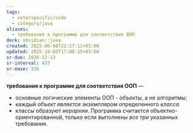```yaml
---
tags:
  - note/specific/code
  - category/java
aliases:
  - требования к программе для соответствия ООП
deck: obsidian::java
created: 2025-06-08T22:27:11+03:00
updated: 2025-10-02T17:00:15+03:00
sr-due: 2026-12-13
sr-interval: 437
sr-ease: 316
---
```


**требования к программе для соответствия ООП**
—
- основные логические элементы ООП - *объекты*, а не алгоритмы;
- каждый *объект является экземпляром* определенного *класса*
- классы образуют *иерархии*.
Программа считается объектно-ориентированной, только если выполнены *все три* указанных требования.
